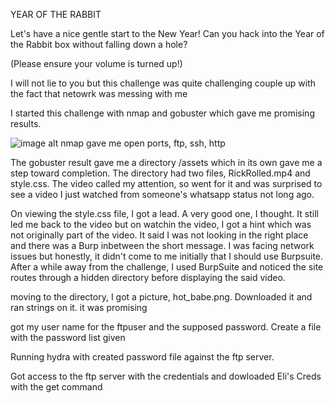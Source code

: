 YEAR OF THE RABBIT

Let's have a nice gentle start to the New Year!
Can you hack into the Year of the Rabbit box without falling down a hole?

(Please ensure your volume is turned up!)

I will not lie to you but this challenge was quite challenging couple up with the fact that netowrk was messing with me

I started this challenge with nmap and gobuster which gave me promising results.

![image alt]()
nmap gave me open ports, ftp, ssh, http

The gobuster result gave me a directory /assets which in its own gave me a step toward completion. The directory had two files, RickRolled.mp4 and style.css. The video called my attention, so went for it and was surprised to see a video I just watched from someone's whatsapp status not long ago.

On viewing the style.css file, I got a lead. A very good one, I thought. It still led me back to the video but on watchin the video, I got a hint which was not originally part of the video. It said I was not looking in the right place and there was a Burp inbetween the short message. I was facing network issues but honestly, it didn't come to me initially that I should use Burpsuite. After a while away from the challenge, I used BurpSuite and noticed the site routes through a hidden directory before displaying the said video.

moving to the directory, I got a picture, hot_babe.png. Downloaded it and ran strings on it. it was promising

got my user name for the ftpuser and the supposed password. Create a file with the password list given

Running hydra with created password file against the ftp server.

Got access to the ftp server with the credentials and dowloaded Eli's Creds with the get command

